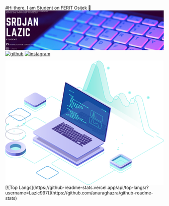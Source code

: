 #Hi there, I am Student on FERIT Osijek 👋
![](https://github.com/Lazic997/Lazic997/blob/main/Lazic997.png)
[<img src='https://cdn.jsdelivr.net/npm/simple-icons@3.0.1/icons/github.svg' alt='github' height='40'>](https://github.com/Lazic997)  [<img src='https://cdn.jsdelivr.net/npm/simple-icons@3.0.1/icons/instagram.svg' alt='instagram' height='40'>](https://www.instagram.com/s.lazzic/)  

<img align="right" src="https://github.com/Lazic997/Lazic997/blob/main/pc.png"/>
[![Top Langs](https://github-readme-stats.vercel.app/api/top-langs/?username=Lazic997)](https://github.com/anuraghazra/github-readme-stats)


